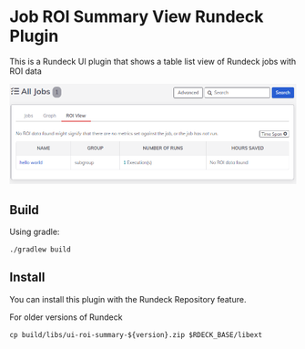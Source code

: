 # Job ROI Summary View Rundeck Plugin

This is a Rundeck UI plugin that shows a table list view of Rundeck jobs with ROI data

<p align="center">
  <img src="docs/roi-summary.png" alt="ROI Summary screen shot">
</p>

## Build

Using gradle:
```
./gradlew build
```

## Install

You can install this plugin with the Rundeck Repository feature.

For older versions of Rundeck

```
cp build/libs/ui-roi-summary-${version}.zip $RDECK_BASE/libext
```
